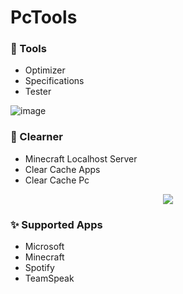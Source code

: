#
# PcTools

### 🔧 Tools
- Optimizer
- Specifications
- Tester

![image](https://user-images.githubusercontent.com/72410851/224608951-5920e44f-44ce-4f4c-87a4-6ec369a3e4a1.png)

### 🧹 Clearner 
- Minecraft Localhost Server
- Clear Cache Apps
- Clear Cache Pc 

<p align="center">
  <img src= "https://user-images.githubusercontent.com/72410851/224609071-def88606-46ce-48b2-98ee-092772d9f1a7.png)"align="center">
</p>

### ✨ Supported Apps
- Microsoft
- Minecraft
- Spotify
- TeamSpeak

